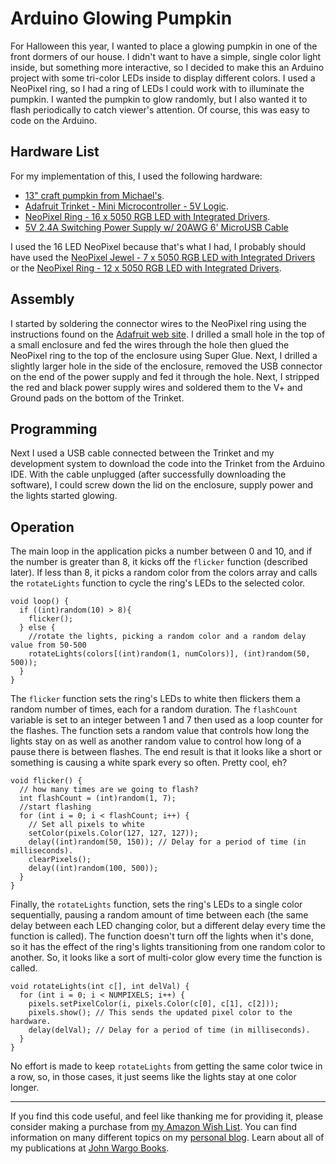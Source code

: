 # Arduino Glowing Pumpkin

For Halloween this year, I wanted to place a glowing pumpkin in one of the front dormers of our house. I didn't want to have a simple, single color light inside, but something more interactive, so I decided to make this an Arduino project with some tri-color LEDs inside to display different colors. I used a NeoPixel ring, so I had a ring of LEDs I could work with to illuminate the pumpkin. I wanted the pumpkin to glow randomly, but I also wanted it to flash periodically to catch viewer's attention. Of course, this was easy to code on the Arduino. 

## Hardware List

For my implementation of this, I used the following hardware:

+ [13" craft pumpkin from Michael's](http://www.michaels.com/13in-orange-craft-pumpkin-by-ashland/10476419.html).
+ [Adafruit Trinket - Mini Microcontroller - 5V Logic](https://www.adafruit.com/products/1501).
+ [NeoPixel Ring - 16 x 5050 RGB LED with Integrated Drivers](https://www.adafruit.com/products/1463).
+ [5V 2.4A Switching Power Supply w/ 20AWG 6' MicroUSB Cable](https://www.adafruit.com/products/1995)
 
I used the 16 LED NeoPixel because that's what I had, I probably should have used the [NeoPixel Jewel - 7 x 5050 RGB LED with Integrated Drivers](https://www.adafruit.com/products/2226) or the [NeoPixel Ring - 12 x 5050 RGB LED with Integrated Drivers](https://www.adafruit.com/products/1643).

## Assembly

I started by soldering the connector wires to the NeoPixel ring using the instructions found on the [Adafruit web site](https://learn.adafruit.com/adafruit-neopixel-uberguide/basic-connections). I drilled a small hole in the top of a small enclosure and fed the wires through the hole then glued the NeoPixel ring to the top of the enclosure using Super Glue. Next, I drilled a slightly larger hole in the side of the enclosure, removed the USB connector on the end of the power supply and fed it through the hole. Next, I stripped the red and black power supply wires and soldered them to the V+ and Ground pads on the bottom of the Trinket.

## Programming

Next I used a USB cable connected between the Trinket and my development system to download the code into the Trinket from the Arduino IDE. With the cable unplugged (after successfully downloading the software), I could screw down the lid on the enclosure, supply power and the lights started glowing.

## Operation

The main loop in the application picks a number between 0 and 10, and if the number is greater than 8, it kicks off the `flicker` function (described later). If less than 8, it picks a random color from the colors array and calls the `rotateLights` function to cycle the ring's LEDs to the selected color.  

	void loop() {
	  if ((int)random(10) > 8){
	    flicker();
	  } else {
  	    //rotate the lights, picking a random color and a random delay value from 50-500
	    rotateLights(colors[(int)random(1, numColors)], (int)random(50, 500));
	  }
	}

The `flicker` function sets the ring's LEDs to white then flickers them a random number of times, each for a random duration. The `flashCount` variable is set to an integer between 1 and 7 then  used as a loop counter for the flashes. The function sets a random value that controls how long the lights stay on as well as another random value to control how long of a pause there is between flashes. The end result is that it looks like a short or something is causing a white spark every so often. Pretty cool, eh?

	void flicker() {
	  // how many times are we going to flash?
	  int flashCount = (int)random(1, 7);
	  //start flashing
	  for (int i = 0; i < flashCount; i++) {
	    // Set all pixels to white
	    setColor(pixels.Color(127, 127, 127));
	    delay((int)random(50, 150)); // Delay for a period of time (in milliseconds).
	    clearPixels();
	    delay((int)random(100, 500));
	  }
	}

Finally, the `rotateLights` function, sets the ring's LEDs to a single color sequentially, pausing a random amount of time between each (the same delay between each LED changing color, but a different delay every time the function is called). The function doesn't turn off the lights when it's done, so it has the effect of the ring's lights transitioning from one random color to another. So, it looks like a sort of multi-color glow every time the function is called.  

	void rotateLights(int c[], int delVal) {
	  for (int i = 0; i < NUMPIXELS; i++) {
	    pixels.setPixelColor(i, pixels.Color(c[0], c[1], c[2]));
	    pixels.show(); // This sends the updated pixel color to the hardware.
	    delay(delVal); // Delay for a period of time (in milliseconds).
	  }  
	}

No effort is made to keep `rotateLights` from getting the same color twice in a row, so, in those cases, it just seems like the lights stay at one color longer.

***

If you find this code useful, and feel like thanking me for providing it, please consider making a purchase from [my Amazon Wish List](https://amzn.com/w/1WI6AAUKPT5P9). You can find information on many different topics on my [personal blog](http://www.johnwargo.com). Learn about all of my publications at [John Wargo Books](http://www.johnwargobooks.com). 
            